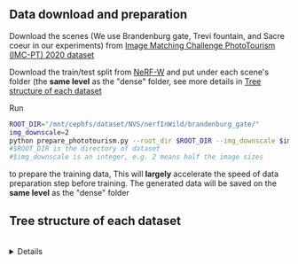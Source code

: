 ## Data download and preparation

Download the scenes (We use Brandenburg gate, Trevi fountain, and Sacre coeur in our experiments) from [Image Matching Challenge PhotoTourism (IMC-PT) 2020 dataset](https://www.cs.ubc.ca/~kmyi/imw2020/data.html) 

Download the train/test split from [NeRF-W](https://nerf-w.github.io/) and put under each scene's folder (the **same level** as the "dense" folder, see more details in <a href="#tree-structure-of-each-dataset">Tree structure of each dataset</a>

Run 
```bash
ROOT_DIR="/mnt/cephfs/dataset/NVS/nerfInWild/brandenburg_gate/"
img_downscale=2
python prepare_phototourism.py --root_dir $ROOT_DIR --img_downscale $img_downscale
#$ROOT_DIR is the directory of dataset
#$img_downscale is an integer, e.g. 2 means half the image sizes
```
to prepare the training data, This will **largely** accelerate the speed of data preparation step before training.
The generated data will be saved on the **same level** as the "dense" folder

## Tree structure of each dataset
</details>

<br>



<details>

```
brandenburg_gate/
├── dense/
│   ├── images/
│   ├── sparse/
│   │      ├──depth_maps/
│   │      ├──depth_maps_clean_300_th_0.10/
│   ├── stereo/
│   
├── cache/
│ 
├──brandenburg.tsv


trevi_fountain/
├── dense/
│   ├── images/
│   ├── sparse/
│   │      ├──depth_maps/
│   │      ├──depth_maps_clean_300_th_0.10/
│   ├── stereo/
│   
├── cache/
│ 
├──trevi.tsv


sacre_coeur/
├── dense/
│   ├── images/
│   ├── sparse/
│   │      ├──depth_maps/
│   │      ├──depth_maps_clean_300_th_0.10/
│   ├── stereo/
│   
├── cache/
│ 
├──sacre.tsv

```

</details>
